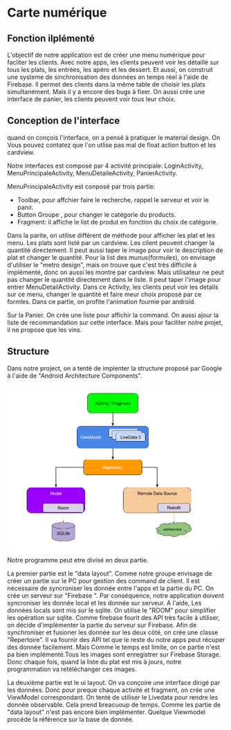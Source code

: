 # Carte numérique

## Fonction ilplémenté

L'objectif de notre application est de créer une menu numérique pour facliter les clients. Avec notre apps, les clients peuvent voir les détaillé sur tous les plats,  les entrées, les apéro et les dessert. Et aussi, on construit une systeme de sinchronisation des données en temps réel à l'aide de Firebase. Il permet des clients dans la même table de choisir les plats simultanément. Mais il y a encore des bugs à fixer. On aussi crée une interface de panier, les clients peuvent voir tous leur choix.   

## Conception de l'interface

quand on conçois l'interface, on a pensé à pratiquer le material design. On  Vous pouvez contatez que l'on utlise pas mal de float action button et les cardview. 

Notre interfaces est composé par 4 activité principale: LoginActivity, MenuPrincipaleActivity, MenuDetaileActivity, PanierActivity.  

MenuPrincipaleActivity est conposé par trois partie: 

- Toolbar, pour affchier faire le recherche, rappel le serveur et voir le panir.
- Button Groupe , pour changer le catégorie du products.
- Fragment: il affiche le list de produt en fonction du choix de catégorie.

Dans la parite, on utilise différent de méthode pour afficher les plat et les menu. Les plats sont listé par un cardview. Les cilent peuvent changer la quantité directement. Il peut aussi taper le image pour voir le description de plat et changer le quantité. Pour la list des munus(formules), on envisage d'utiliser le "metro design", mais on trouve que c'est très difficile à implémenté, donc   on aussi les montre par cardview. Mais utilisateur ne peut pas changer le quantité directement dans le liste. Il peut taper l'image pour entrer MenuDetailActivity. Dans ce Activity, les clients peut voir les details sur ce menu, changer le quantité et faire meur choix proposé par ce formles.  Dans ce partie, on profite l'animation fournie par android.

Sur la Panier. On crée une liste pour affichir la command. On aussi ajour la liste de recommandation sur cette interface. Mais pour faciliter notre projet, il ne propose que les vins.

## Structure 

Dans notre project, on a tenté de implenter la structure proposé par Google à l'aide de "Android Architecture Components".

![Architecture](final-architecture.png)

Notre programme peut etre divisé en deux partie.

La premier partie est le "data layout". Comme notre groupe envisage de créer un partie sur le PC pour gestion des command de client. Il est nécessaire de syncroniser  les donnée entre  l'apps et la partie du PC. On crée un serveur sur "Firebase ".   Par conséquence, notre application doivent syncroniser les donnée local et les donnée sur serveur.  A l'aide, Les données locals sont mis sur le sqlite. On utilise le "ROOM" pour simplifier les opération sur sqlite. Comme firebase fourit des API très facile à utiliser, on décide d'implémenter la partie du serveur sur Firebase. Afin de synchroniser et fusioner les donnée sur les deux côté, on crée une classe "Repertoire". Il va fournir des API tel que le reste du notre apps peut récuper des donnée facilement. Mais  Comme le temps est limite, on ce partie n'est pa bien implémenté.Tous les images sont enregistrer sur Firebase Storage. Donc chaque fois, quand la liste du plat est mis à jours, notre programmation va retéléchanger ces images.

La deuxième partie est le ui layout. On va conçoire une interface dirigé par les données. Donc pour preque chaque activité et fragment, on crée une ViewModel correspondant. On tenté de utiliser le Livedata pour rendre les donnée observable. Cela prend breacuoup de temps. Comme les partie de "data layout" n'est pas encore  bien implémenter. Quelque Viewmodel procéde la référence sur la base de donnée.  











